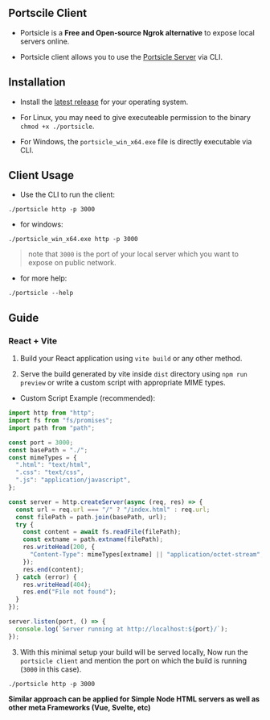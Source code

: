 ## Portscile Client

- Portsicle is a **Free and Open-source Ngrok alternative** to expose local servers online.

- Portsicle client allows you to use the <a href="https://github.com/portsicle/portsicle-server">Portsicle Server</a> via CLI.

## Installation

- Install the [latest release](https://github.com/portsicle/portsicle-client/releases) for your operating system.

- For Linux, you may need to give executeable permission to the binary `chmod +x ./portsicle`.

- For Windows, the `portsicle_win_x64.exe` file is directly executable via CLI.

## Client Usage

- Use the CLI to run the client:

```
./portsicle http -p 3000
```

- for windows:

```
./portsicle_win_x64.exe http -p 3000
```

> note that `3000` is the port of your local server which you want to expose on public network.

- for more help:

```
./portsicle --help
```

## Guide

### React + Vite

1. Build your React application using `vite build` or any other method.

2. Serve the build generated by vite inside `dist` directory using `npm run preview` or write a custom script with appropriate MIME types.

- Custom Script Example (recommended):

```js
import http from "http";
import fs from "fs/promises";
import path from "path";

const port = 3000;
const basePath = "./";
const mimeTypes = {
  ".html": "text/html",
  ".css": "text/css",
  ".js": "application/javascript",
};

const server = http.createServer(async (req, res) => {
  const url = req.url === "/" ? "/index.html" : req.url;
  const filePath = path.join(basePath, url);
  try {
    const content = await fs.readFile(filePath);
    const extname = path.extname(filePath);
    res.writeHead(200, {
      "Content-Type": mimeTypes[extname] || "application/octet-stream",
    });
    res.end(content);
  } catch (error) {
    res.writeHead(404);
    res.end("File not found");
  }
});

server.listen(port, () => {
  console.log(`Server running at http://localhost:${port}/`);
});
```

3. With this minimal setup your build will be served locally, Now run the `portsicle client` and mention the port on which the build is running (`3000` in this case).

```
./portsicle http -p 3000
```

**Similar approach can be applied for Simple Node HTML servers as well as other meta Frameworks (Vue, Svelte, etc)**

